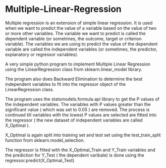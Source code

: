# Multiple-Linear-Regression

Multiple regression is an extension of simple linear regression. It is used when we want to predict the value of a variable based on the value of two or more other variables. The variable we want to predict is called the dependent variable (or sometimes, the outcome, target or criterion variable). The variables we are using to predict the value of the dependent variable are called the independent variables (or sometimes, the predictor, explanatory or regressor variables).

A very simple python program to implement Multiple Linear Regression using the LinearRegression class from sklearn.linear_model library.

The program also does Backward Elimination to determine the best independent variables to fit into the regressor object of the LinearRegression class.

The program uses the statsmodels.formula.api library to get the P values of the independent variables. The variables with P values greater than the significant value ( which was set to 0.05 ) are removed. The process is continued till variables with the lowest P values are selected are fitted into the regressor ( the new dataset of independent variables are called X_Optimal ).

X_Optimal is again split into training set and test set using the test_train_split function from sklearn.model_selection.

The regressor is fitted with the X_Optimal_Train and Y_Train variables and the prediction for Y_Test ( the dependent varibale) is done using the regressor.predict(X_Optimal_Test)
